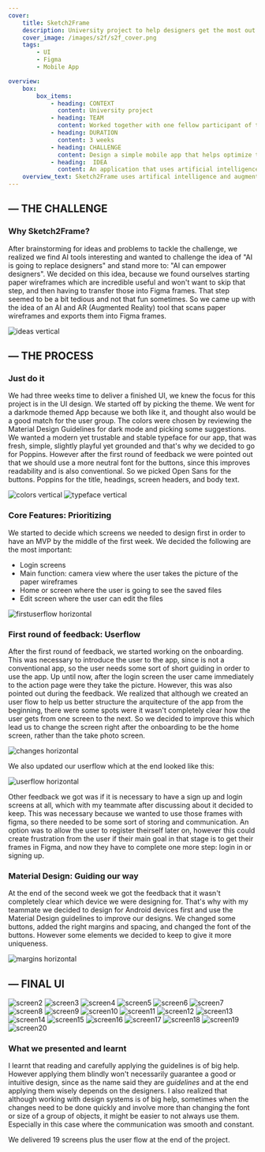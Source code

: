 ```yaml
---
cover:
    title: Sketch2Frame
    description: University project to help designers get the most out of their work. 
    cover_image: /images/s2f/s2f_cover.png
    tags: 
        - UI 
        - Figma
        - Mobile App

overview: 
    box:
        box_items:  
            - heading: CONTEXT
              content: University project
            - heading: TEAM
              content: Worked together with one fellow participant of the course.
            - heading: DURATION
              content: 3 weeks
            - heading: CHALLENGE 
              content: Design a simple mobile app that helps optimize the work of the designers in some way as part of the course Interface Basics with Prof. Boris Müller
            - heading:  IDEA
              content: An application that uses artificial intelligence and augmented reality to transform paper wireframes into Figma frames.
    overview_text: Sketch2Frame uses artifical intelligence and augmented reality technologies to transform wireframes paper sketches into Figma frames.
---
```

## — THE CHALLENGE

### Why Sketch2Frame?

After brainstorming for ideas and problems to tackle the challenge, we realized we find AI tools interesting and wanted to challenge the idea of "AI is going to replace designers" and stand more to: "AI can empower designers". We decided on this idea, because we found ourselves starting paper wireframes which are incredible useful and won't want to skip that step, and then having to transfer those into Figma frames. That step seemed to be a bit tedious and not that fun sometimes. So we came up with the idea of an AI and AR (Augmented Reality) tool that scans paper wireframes and exports them into Figma frames.

![ideas](/images/s2f/s2f_ideas.png) vertical

## — THE PROCESS

### Just do it

We had three weeks time to deliver a finished UI, we knew the focus for this project is in the UI design. We started off by picking the theme. We went for a darkmode themed App because we both like it, and thought also would be a good match for the user group. The colors were chosen by reviewing the Material Design Guidelines for dark mode and picking some suggestions. We wanted a modern yet trustable and stable typeface for our app, that was fresh, simple, slightly playful yet grounded and that's why we decided to go for Poppins. However after the first round of feedback we were pointed out that we should use a more neutral font for the buttons, since this improves readability and is also conventional. So we picked Open Sans for the buttons. Poppins for the title, headings, screen headers, and body text.

![colors](/images/s2f/s2f_colors.png) vertical
![typeface](/images/s2f/s2f_typeface.png) vertical

### Core Features: Prioritizing

We started to decide which screens we needed to design first in order to have an MVP by the middle of the first week. We decided the following are the most important:

- Login screens
- Main function: camera view where the user takes the picture of the paper wireframes
- Home or screen where the user is going to see the saved files
- Edit screen where the user can edit the files

![firstuserflow](/images/s2f/s2f_userflowone.png) horizontal

### First round of feedback: Userflow

After the first round of feedback, we started working on the onboarding. This was necessary to introduce the user to the app, since is not a conventional app, so the user needs some sort of short guiding in order to use the app. Up until now, after the login screen the user came immediately to the action page were they take the picture. However, this was also pointed out during the feedback. We realized that although we created an user flow to help us better structure the arquitecture of the app from the beginning, there were some spots were it wasn't completely clear how the user gets from one screen to the next. So we decided to improve this which lead us to change the screen right after the onboarding to be the home screen, rather than the take photo screen.

![changes](/images/s2f/s2f_changes.png) horizontal

We also updated our userflow which at the end looked like this:

![userflow](/images/s2f/s2f_userflow.png) horizontal

Other feedback we got was if it is necessary to have a sign up and login screens at all, which with my teammate after discussing about it decided to keep. This was necessary because we wanted to use those frames with figma, so there needed to be some sort of storing and communication. An option was to allow the user to register theirself later on, however this could create frustration from the user if their main goal in that stage is to get their frames in Figma, and now they have to complete one more step: login in or signing up.

### Material Design: Guiding our way

At the end of the second week we got the feedback that it wasn't completely clear which device we were designing for. That's why with my teammate we decided to design for Android devices first and use the Material Design guidelines to improve our designs. We changed some buttons, added the right margins and spacing, and changed the font of the buttons. However some elements we decided to keep to give it more uniqueness.

![margins](/images/s2f/s2f_margins.png) horizontal

## — FINAL UI

![screen2](/images/s2f/2.png)
![screen3](/images/s2f/3.png)
![screen4](/images/s2f/4.png)
![screen5](/images/s2f/5.png)
![screen6](/images/s2f/6.png)
![screen7](/images/s2f/7.png)
![screen8](/images/s2f/8.png)
![screen9](/images/s2f/9.png)
![screen10](/images/s2f/10.png)
![screen11](/images/s2f/11.png)
![screen12](/images/s2f/12.png)
![screen13](/images/s2f/13.png)
![screen14](/images/s2f/14.png)
![screen15](/images/s2f/15.png)
![screen16](/images/s2f/16.png)
![screen17](/images/s2f/17.png)
![screen18](/images/s2f/18.png)
![screen19](/images/s2f/19.png)
![screen20](/images/s2f/20.png)

### What we presented and learnt

I learnt that reading and carefully applying the guidelines is of big help. However applying them blindly won't necessarily guarantee a good or intuitive design, since as the name said they are *guidelines* and at the end applying them wisely depends on the designers. I also realized that although working with design systems is of big help, sometimes when the changes need to be done quickly and involve more than changing the font or size of a group of objects, it might be easier to not always use them. Especially in this case where the communication was smooth and constant.

We delivered 19 screens plus the user flow at the end of the project.
